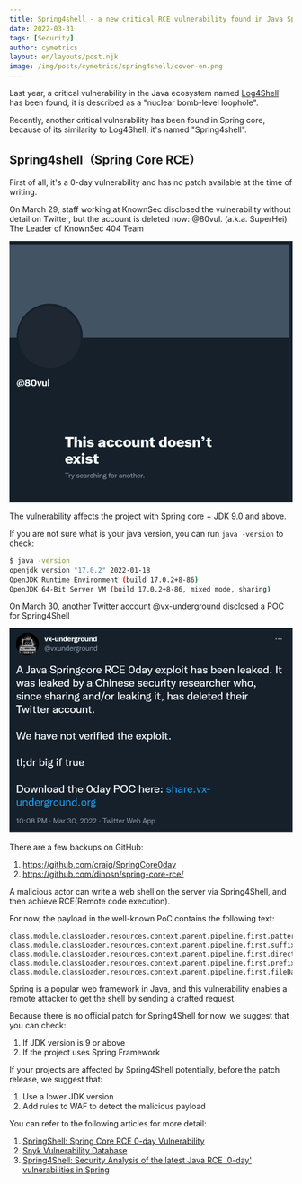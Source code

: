```yaml
---
title: Spring4shell - a new critical RCE vulnerability found in Java Spring Framework 
date: 2022-03-31
tags: [Security]
author: cymetrics
layout: en/layouts/post.njk
image: /img/posts/cymetrics/spring4shell/cover-en.png
---
```


<!-- summary -->
Last year, a critical vulnerability in the Java ecosystem named [Log4Shell](https://tech-blog.cymetrics.io/posts/huli/what-is-log4j-and-log4shell/) has been found, it is described as a "nuclear bomb-level loophole".

Recently, another critical vulnerability has been found in Spring core, because of its similarity to Log4Shell, it's named "Spring4shell".
<!-- summary -->

## Spring4shell（Spring Core RCE）

First of all, it's a 0-day vulnerability and has no patch available at the time of writing.

On March 29, staff working at KnownSec disclosed the vulnerability without detail on Twitter, but the account is deleted now: @80vul. (a.k.a. SuperHei) The Leader of KnownSec 404 Team

![](/img/posts/cymetrics/spring4shell/p1.png)

The vulnerability affects the project with Spring core + JDK 9.0 and above.

If you are not sure what is your java version, you can run `java -version` to check:

```bash
$ java -version
openjdk version "17.0.2" 2022-01-18
OpenJDK Runtime Environment (build 17.0.2+8-86)
OpenJDK 64-Bit Server VM (build 17.0.2+8-86, mixed mode, sharing)
```

On March 30, another Twitter account @vx-underground disclosed a POC for Spring4Shell

![](/img/posts/cymetrics/spring4shell/p2.png)

There are a few backups on GitHub:

1. https://github.com/craig/SpringCore0day
2. https://github.com/dinosn/spring-core-rce/

A malicious actor can write a web shell on the server via Spring4Shell, and then achieve RCE(Remote code execution).

For now, the payload in the well-known PoC contains the following text:

```
class.module.classLoader.resources.context.parent.pipeline.first.pattern=
class.module.classLoader.resources.context.parent.pipeline.first.suffix=
class.module.classLoader.resources.context.parent.pipeline.first.directory=
class.module.classLoader.resources.context.parent.pipeline.first.prefix=
class.module.classLoader.resources.context.parent.pipeline.first.fileDateFormat=
```

Spring is a popular web framework in Java, and this vulnerability enables a remote attacker to get the shell by sending a crafted request.  

Because there is no official patch for Spring4Shell for now, we suggest that you can check:

1. If JDK version is 9 or above
2. If the project uses Spring Framework

If your projects are affected by Spring4Shell potentially, before the patch release, we suggest that:

1. Use a lower JDK version
2. Add rules to WAF to detect the malicious payload 

You can refer to the following articles for more detail:

1. [SpringShell: Spring Core RCE 0-day Vulnerability](https://www.cyberkendra.com/2022/03/springshell-rce-0-day-vulnerability.html)
2. [Snyk Vulnerability Database](https://security.snyk.io/vuln/SNYK-JAVA-ORGSPRINGFRAMEWORK-2436751)
3. [Spring4Shell: Security Analysis of the latest Java RCE '0-day' vulnerabilities in Spring](https://www.lunasec.io/docs/blog/spring-rce-vulnerabilities/)
